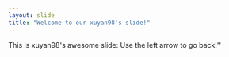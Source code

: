 ```yaml
---
layout: slide
title: "Welcome to our xuyan98's slide!"
---
```

This is xuyan98's awesome slide:
Use the left arrow to go back!''
